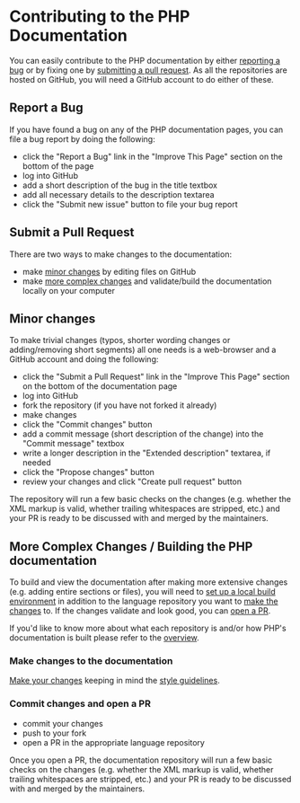 # Contributing to the PHP Documentation

You can easily contribute to the PHP documentation
by either [reporting a bug](#report-a-bug)
or by fixing one by [submitting a pull request](#submit-a-pull-request).
As all the repositories are hosted on GitHub,
you will need a GitHub account to do either of these.

## Report a Bug

If you have found a bug on any of the PHP documentation pages,
you can file a bug report by doing the following:

- click the "Report a Bug" link in the "Improve This Page" section
 on the bottom of the page
- log into GitHub
- add a short description of the bug in the title textbox
- add all necessary details to the description textarea
- click the "Submit new issue" button to file your bug report

## Submit a Pull Request

There are two ways to make changes to the documentation:
- make [minor changes](#minor-changes) by editing files on GitHub
- make [more complex changes](#more-complex-changes--building-the-php-documentation)
 and validate/build the documentation locally on your computer

## Minor changes

To make trivial changes (typos, shorter wording changes or adding/removing short segments)
all one needs is a web-browser and a GitHub account and doing the following:

- click the "Submit a Pull Request" link in the "Improve This Page" section
 on the bottom of the documentation page
- log into GitHub
- fork the repository (if you have not forked it already)
- make changes
- click the "Commit changes" button
- add a commit message (short description of the change) into the "Commit message" textbox
- write a longer description in the "Extended description" textarea, if needed
- click the "Propose changes" button
- review your changes and click "Create pull request" button

The repository will run a few basic checks on the changes
(e.g. whether the XML markup is valid, whether trailing whitespaces are stripped, etc.)
and your PR is ready to be discussed with and merged by the maintainers.

## More Complex Changes / Building the PHP documentation

To build and view the documentation after making more extensive changes
(e.g. adding entire sections or files), you will need to
[set up a local build environment](local-setup.md)
in addition to the language repository you want to
[make the changes](#make-changes-to-the-documentation) to.
If the changes validate and look good, you can
[open a PR](#commit-changes-and-open-a-pr).

If you'd like to know more about what each repository is
and/or how PHP's documentation is built please refer to
the [overview](overview.md).

### Make changes to the documentation

[Make your changes](editing.md) keeping in mind the [style guidelines](style.md).

### Commit changes and open a PR

- commit your changes
- push to your fork
- open a PR in the appropriate language repository

Once you open a PR, the documentation repository will run a few basic
checks on the changes (e.g. whether the XML markup is valid, whether
trailing whitespaces are stripped, etc.)  and your PR is ready to be
discussed with and merged by the maintainers.
